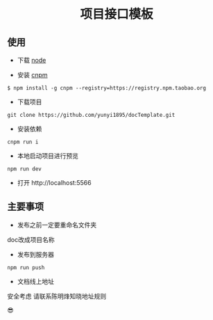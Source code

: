 <h1 align="center">
 项目接口模板
</h1>


## 使用

- 下载 [node](http://nodejs.cn/download/)

- 安装 [cnpm](http://npm.taobao.org/)

```
$ npm install -g cnpm --registry=https://registry.npm.taobao.org
```
- 下载项目
```
git clone https://github.com/yunyi1895/docTemplate.git
```
- 安装依赖
```
cnpm run i
```
- 本地启动项目进行预览
```
npm run dev
```

- 打开 http://localhost:5566

## 主要事项

- 发布之前一定要重命名文件夹

doc改成项目名称

- 发布到服务器

```
npm run push
```
- 文档线上地址

安全考虑 请联系陈明烽知晓地址规则

😎
